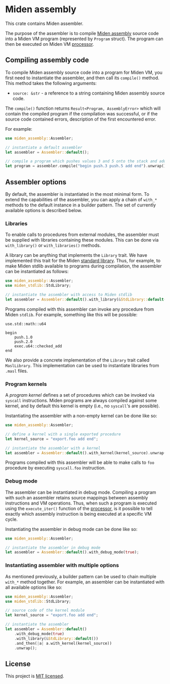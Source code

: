 # Miden assembly
This crate contains Miden assembler.

The purpose of the assembler is to compile [Miden assembly](https://0xpolygonmiden.github.io/miden-vm/user_docs/assembly/main.html) source code into a Miden VM program (represented by `Program` struct). The program can then be executed on Miden VM [processor](../processor).

## Compiling assembly code
To compile Miden assembly source code into a program for Miden VM, you first need to instantiate the assembler, and then call its `compile()` method. This method takes the following arguments:

* `source: &str` - a reference to a string containing Miden assembly source code.

The `compile()` function returns `Result<Program, AssemblyError>` which will contain the compiled program if the compilation was successful, or if the source code contained errors, description of the first encountered error.

For example:
```Rust
use miden_assembly::Assembler;

// instantiate a default assembler
let assembler = Assembler::default();

// compile a program which pushes values 3 and 5 onto the stack and adds them
let program = assembler.compile("begin push.3 push.5 add end").unwrap();
```

## Assembler options
By default, the assembler is instantiated in the most minimal form. To extend the capabilities of the assembler, you can apply a chain of `with_*` methods to the default instance in a builder pattern. The set of currently available options is described below.

### Libraries
To enable calls to procedures from external modules, the assembler must be supplied with libraries containing these modules. This can be done via `with_library()` or `with_libraries()` methods.

 A library can be anything that implements the `Library` trait. We have implemented this trait for the Miden [standard library](../stdlib). Thus, for example, to make Miden stdlib available to programs during compilation, the assembler can be instantiated as follows:

```Rust
use miden_assembly::Assembler;
use miden_stdlib::StdLibrary;

// instantiate the assembler with access to Miden stdlib
let assembler = Assembler::default().with_library(&StdLibrary::default()).unwrap();
```
Programs compiled with this assembler can invoke any procedure from Miden `stdlib`. For example, something like this will be possible:
```
use.std::math::u64

begin
    push.1.0
    push.2.0
    exec.u64::checked_add
end
```

We also provide a concrete implementation of the `Library` trait called `MaslLibrary`. This implementation can be used to instantiate libraries from `.masl` files.

### Program kernels
A *program kernel* defines a set of procedures which can be invoked via `syscall` instructions. Miden programs are always compiled against some kernel, and by default this kernel is empty (i.e., no `syscall`'s are possible).

Instantiating the assembler with a non-empty kernel can be done like so:
```Rust
use miden_assembly::Assembler;

// define a kernel with a single exported procedure
let kernel_source = "export.foo add end";

// instantiate the assembler with a kernel
let assembler = Assembler::default().with_kernel(kernel_source).unwrap();
```

Programs compiled with this assembler will be able to make calls to `foo` procedure by executing `syscall.foo` instruction.

### Debug mode
The assembler can be instantiated in debug mode. Compiling a program with such an assembler retains source mappings between assembly instructions and VM operations. Thus, when such a program is executed using the `execute_iter()` function of the [processor](../processor), is it possible to tell exactly which assembly instruction is being executed at a specific VM cycle.

Instantiating the assembler in debug mode can be done like so:
```Rust
use miden_assembly::Assembler;

// instantiate the assembler in debug mode
let assembler = Assembler::default().with_debug_mode(true);
```

### Instantiating assembler with multiple options
As mentioned previously, a builder pattern can be used to chain multiple `with_*` method together. For example, an assembler can be instantiated with all available options like so:

```Rust
use miden_assembly::Assembler;
use miden_stdlib::StdLibrary;

// source code of the kernel module
let kernel_source = "export.foo add end";

// instantiate the assembler
let assembler = Assembler::default()
    .with_debug_mode(true)
    .with_library(&StdLibrary::default())
    .and_then(|a| a.with_kernel(kernel_source))
    .unwrap();
```

## License
This project is [MIT licensed](../LICENSE).
